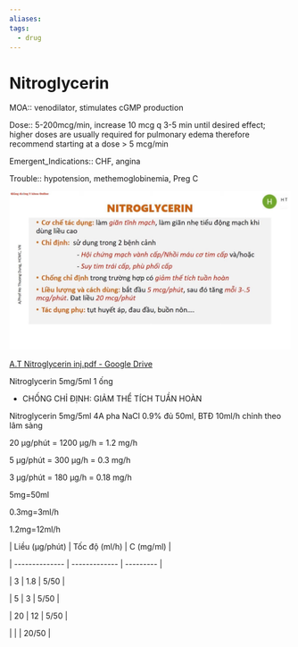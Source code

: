 ```yaml
---
aliases: 
tags:
  - drug
---
```

# Nitroglycerin
  

  
MOA:: venodilator, stimulates cGMP production
  

  
Dose:: 5-200mcg/min, increase 10 mcg q 3-5 min until desired effect; higher doses are usually required for pulmonary edema therefore recommend starting at a dose > 5 mcg/min
  

  
Emergent_Indications:: CHF, angina
  

  
Trouble:: hypotension, methemoglobinemia, Preg C
  

  
![../../200 FILES/201 Image/image/Nitroglycerin.webp](../../200%20FILES/201%20Image/image/Nitroglycerin.webp)
  

  
[A.T Nitroglycerin inj.pdf - Google Drive](https://drive.google.com/file/d/1tDsncXCIihjfNZdBrQBrKcq2N0GExTFf/view)
  

  
Nitroglycerin 5mg/5ml 1 ống
  
- CHỐNG CHỈ ĐỊNH: GIẢM THỂ TÍCH TUẦN HOÀN
  

  
Nitroglycerin 5mg/5ml 4A pha NaCl 0.9% đủ 50ml, BTĐ 10ml/h chỉnh theo lâm sàng
  

  
20 μg/phút = 1200 μg/h = 1.2  mg/h
  
 5 μg/phút =  300 μg/h = 0.3  mg/h
  
 3 μg/phút =  180 μg/h = 0.18 mg/h
  
5mg=50ml
  
0.3mg=3ml/h
  
1.2mg=12ml/h
  

  

  
| Liều (μg/phút) | Tốc độ (ml/h) | C (mg/ml) |
  
| -------------- | ------------- | --------- |
  
| 3              | 1.8           | 5/50      |
  
| 5              | 3             | 5/50      |
  
| 20             | 12            | 5/50      |
  
|                |               | 20/50     |
  

  
